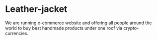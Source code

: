 # Leather-jacket
We are running e-commerce website and offering all people around the world to buy best handmade products under one roof via crypto-currencies.
